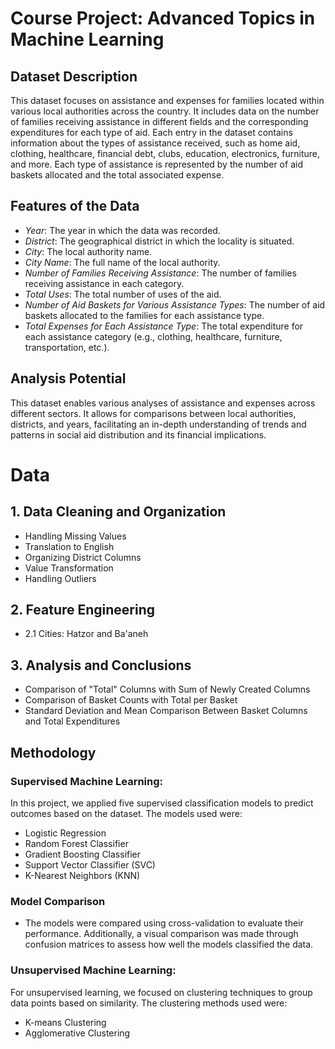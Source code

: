 
# Course Project: Advanced Topics in Machine Learning

## Dataset Description

This dataset focuses on assistance and expenses for families located within various local authorities across the country. It includes data on the number of families receiving assistance in different fields and the corresponding expenditures for each type of aid. Each entry in the dataset contains information about the types of assistance received, such as home aid, clothing, healthcare, financial debt, clubs, education, electronics, furniture, and more. Each type of assistance is represented by the number of aid baskets allocated and the total associated expense.

## Features of the Data

- *Year*: The year in which the data was recorded.
- *District*: The geographical district in which the locality is situated.
- *City*: The local authority name.
- *City Name*: The full name of the local authority.
- *Number of Families Receiving Assistance*: The number of families receiving assistance in each category.
- *Total Uses*: The total number of uses of the aid.
- *Number of Aid Baskets for Various Assistance Types*: The number of aid baskets allocated to the families for each assistance type.
- *Total Expenses for Each Assistance Type*: The total expenditure for each assistance category (e.g., clothing, healthcare, furniture, transportation, etc.).

## Analysis Potential

This dataset enables various analyses of assistance and expenses across different sectors. It allows for comparisons between local authorities, districts, and years, facilitating an in-depth understanding of trends and patterns in social aid distribution and its financial implications.

# Data

## 1. Data Cleaning and Organization
- Handling Missing Values
- Translation to English
- Organizing District Columns
- Value Transformation
- Handling Outliers

## 2. Feature Engineering
- 2.1 Cities: Hatzor and Ba'aneh

## 3. Analysis and Conclusions
- Comparison of "Total" Columns with Sum of Newly Created Columns
- Comparison of Basket Counts with Total per Basket
- Standard Deviation and Mean Comparison Between Basket Columns and Total Expenditures


## Methodology

### Supervised Machine Learning:
In this project, we applied five supervised classification models to predict outcomes based on the dataset. The models used were:
- Logistic Regression
- Random Forest Classifier
- Gradient Boosting Classifier
- Support Vector Classifier (SVC)
- K-Nearest Neighbors (KNN)

### Model Comparison 
- The models were compared using cross-validation to evaluate their performance. Additionally, a visual comparison was made through confusion matrices to assess how well the models classified the data.


### Unsupervised Machine Learning:
For unsupervised learning, we focused on clustering techniques to group data points based on similarity. The clustering methods used were:
- K-means Clustering
- Agglomerative Clustering
